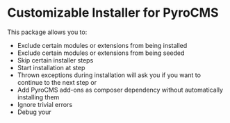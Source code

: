 Customizable Installer for PyroCMS
==================================

This package allows you to:

- Exclude certain modules or extensions from being installed
- Exclude certain modules or extensions from being seeded
- Skip certain installer steps
- Start installation at step
- Thrown exceptions during installation will ask you if you want to continue to the next step or
- Add PyroCMS add-ons as composer dependency without automatically installing them
- Ignore trivial errors
- Debug your
